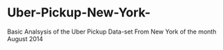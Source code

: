 # Uber-Pickup-New-York-
Basic Analsysis of the Uber Pickup Data-set From New York of the month August 2014
